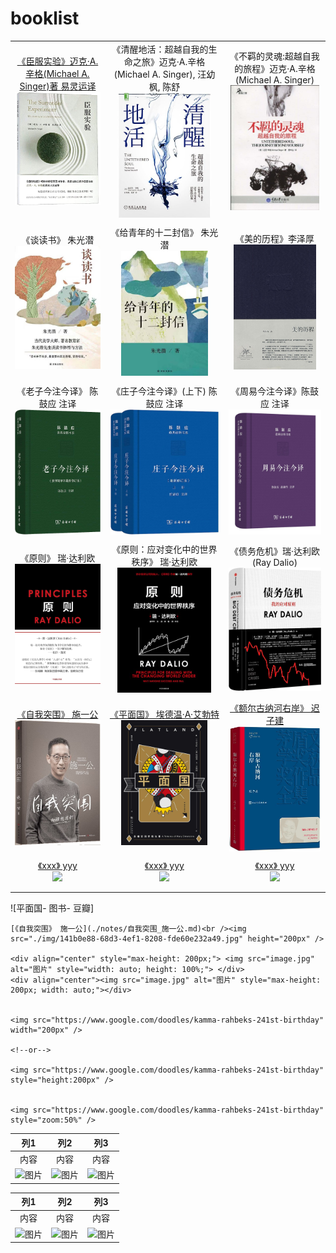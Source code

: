 # booklist

|                                                              |                                                              |                                                              |
| :----------------------------------------------------------: | :----------------------------------------------------------: | :----------------------------------------------------------: |
| [《臣服实验》迈克·A.辛格(Michael A. Singer)著 易灵运译](./notes/臣服实验_迈克·A.辛格.md)<br /> <img src="./img/719Vx4hXQlL.jpg" style="max-height: 200px; width: auto;" /> | 《清醒地活：超越自我的生命之旅》迈克·A.辛格(Michael A. Singer), 汪幼枫, 陈舒<br /> <img src="./img/71VoFLv+sBL._AC_UL600_SR600,600_.jpg" style="max-height: 200px; width: auto;" /> | 《不羁的灵魂:超越自我的旅程》迈克·A.辛格(Michael A. Singer)<br /><img src="./img/51I4NVSU4hL._AC_SY1000_.jpg" style="max-height: 200px; width: auto;" /> |
|                                                              |                                                              |                                                              |
| 《谈读书》 朱光潜<br /> <div align="center"><img src="./img/956a0b007b3673573215dcbfdb063df.jpg" alt="图片" style="max-height: 200px; width: auto;"></div> | 《给青年的十二封信》 朱光潜<br /> <div align="center"><img src="./img/6282397ac59cbfca1a4a9aaf119e4d2.jpg" alt="图片" style="max-height: 200px; width: auto;"></div> | 《美的历程》李泽厚<br /><div align="center"><img src="./img/s3893343.jpg" alt="图片" style="max-height: 200px; width: auto;"></div> |
|                                                              |                                                              |                                                              |
| 《老子今注今译》 陈鼓应 注译 <br /><img src="./img/81ID59FQ9ML._AC_UF1000,1000_QL80_.jpg" style="height: 200px; width: auto;" /> | 《庄子今注今译》(上下) 陈鼓应 注译<br /> <img src="./img/61mUpGkqOzL._AC_UF1000,1000_QL80_.jpg" style="height: 200px; width: auto;" /> | 《周易今注今译》陈鼓应 注译 <br /><img src="./img/61l86ZdUzoL.jpg" style="height: 200px; width: auto;" /> |
|                                                              |                                                              |                                                              |
| 《原则》 瑞·达利欧<br /><img src="./img/71hvjX7BamL._AC_UF1000,1000_QL80_.jpg" style="max-height: 200px; width: auto;" /> | 《原则：应对变化中的世界秩序》 瑞·达利欧<br /> <img src="./img/41aFxxnusgL.jpg" style="max-height: 200px; width: auto;" /> | 《债务危机》瑞·达利欧(Ray Dalio) <br /><img src="./img/91558RDi0ML._AC_UF1000,1000_QL80_.jpg" style="max-height: 200px; width: auto;" /> |
|                                                              |                                                              |                                                              |
| [《自我突围》 施一公](./notes/自我突围_施一公.md)<br /><img src="./img/141b0e88-68d3-4ef1-8208-fde60e232a49.jpg" height="200px" /> | [《平面国》 埃德温·A·艾勃特](./notes/平面国_埃德温·A·艾勃特.md)<br /><img src="./img/s33710398.jpg" height="200px" /> | [《额尔古纳河右岸》 迟子建](./notes/额尔古纳河右岸_迟子建.md)<br /><img src="./img/image-20230629160759094.png" height="200px" /> |
|                                                              |                                                              |                                                              |
| [《xxx》 yyy](./notes/xxx_yyy.md)<br /><img src="./img/zzz.jpg" height="200px" /> | [《xxx》 yyy](./notes/xxx_yyy.md)<br /><img src="./img/zzz.jpg" height="200px" /> | [《xxx》 yyy](./notes/xxx_yyy.md)<br /><img src="./img/zzz.jpg" height="200px" /> |
|                                                              |                                                              |                                                              |
|                                                              |                                                              |                                                              |

![平面国- 图书- 豆瓣]

```
[《自我突围》 施一公](./notes/自我突围_施一公.md)<br /><img src="./img/141b0e88-68d3-4ef1-8208-fde60e232a49.jpg" height="200px" />

<div align="center" style="max-height: 200px;"> <img src="image.jpg" alt="图片" style="width: auto; height: 100%;"> </div>
<div align="center"><img src="image.jpg" alt="图片" style="max-height: 200px; width: auto;"></div>


<img src="https://www.google.com/doodles/kamma-rahbeks-241st-birthday" width="200px" />

<!--or-->

<img src="https://www.google.com/doodles/kamma-rahbeks-241st-birthday" style="height:200px" />


<img src="https://www.google.com/doodles/kamma-rahbeks-241st-birthday" style="zoom:50%" />
```





|   列1   |   列2   |   列3   |
|:-------:|:-------:|:-------:|
|   内容  |   内容  |   内容  |
| <div align="center"><img src="image.jpg" alt="图片"></div> | <div align="center"><img src="image.jpg" alt="图片"></div> | <div align="center"><img src="image.jpg" alt="图片"></div> |


|   列1   |   列2   |   列3   |
|:-------:|:-------:|:-------:|
|   内容  |   内容  |   内容  |
| <div align="center"><img src="image.jpg" alt="图片" style="max-height: 200px; width: auto;"></div> | <div align="center"><img src="image.jpg" alt="图片" style="max-height: 200px; width: auto;"></div> | <div align="center"><img src="image.jpg" alt="图片" style="max-height: 200px; width: auto;"></div> |
